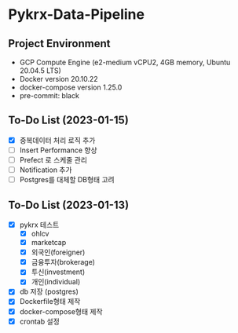# Pykrx-Data-Pipeline

## Project Environment

- GCP Compute Engine (e2-medium vCPU2, 4GB memory, Ubuntu 20.04.5 LTS)
- Docker version 20.10.22
- docker-compose version 1.25.0
- pre-commit: black

## To-Do List (2023-01-15)

- [x] 중복데이터 처리 로직 추가
- [ ] Insert Performance 향상
- [ ] Prefect 로 스케줄 관리
- [ ] Notification 추가
- [ ] Postgres를 대체할 DB형태 고려

## To-Do List (2023-01-13)

- [x] pykrx 테스트
    - [x] ohlcv
    - [x] marketcap
    - [x] 외국인(foreigner)
    - [x] 금융투자(brokerage)
    - [x] 투신(investment)
    - [x] 개인(individual)
- [x] db 저장 (postgres)
- [x] Dockerfile형태 제작
- [x] docker-compose형태 제작
- [x] crontab 설정
